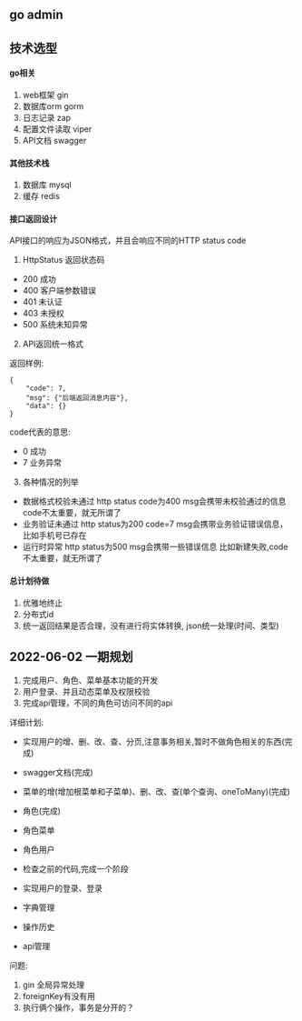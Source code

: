 ## go admin

## 技术选型

#### go相关

1. web框架 gin
2. 数据库orm gorm
3. 日志记录 zap
4. 配置文件读取 viper
5. API文档 swagger

#### 其他技术栈

1. 数据库 mysql
2. 缓存 redis

#### 接口返回设计

API接口的响应为JSON格式，并且会响应不同的HTTP status code

1. HttpStatus 返回状态码

- 200 成功
- 400 客户端参数错误
- 401 未认证
- 403 未授权
- 500 系统未知异常

2. API返回统一格式

返回样例:
```
{
    "code": 7,
    "msg": {"后端返回消息内容"},
    "data": {}
}
```
code代表的意思:
- 0 成功
- 7 业务异常

3. 各种情况的列举

- 数据格式校验未通过 http status code为400 msg会携带未校验通过的信息 code不太重要，就无所谓了
- 业务验证未通过 http status为200 code=7 msg会携带业务验证错误信息，比如手机号已存在
- 运行时异常 http status为500 msg会携带一些错误信息 比如新建失败,code不太重要，就无所谓了

#### 总计划待做

1. 优雅地终止
2. 分布式id
3. 统一返回结果是否合理，没有进行将实体转换, json统一处理(时间、类型)


## 2022-06-02 一期规划

1. 完成用户、角色、菜单基本功能的开发
2. 用户登录、并且动态菜单及权限校验
3. 完成api管理，不同的角色可访问不同的api

详细计划:

- 实现用户的增、删、改、查、分页,注意事务相关,暂时不做角色相关的东西(完成)
- swagger文档(完成)
- 菜单的增(增加根菜单和子菜单)、删、改、查(单个查询、oneToMany)(完成)
- 角色(完成)
- 角色菜单
- 角色用户

- 检查之前的代码,完成一个阶段

- 实现用户的登录、登录
- 字典管理
- 操作历史
- api管理

问题:

1. gin 全局异常处理
3. foreignKey有没有用
4. 执行俩个操作，事务是分开的？



